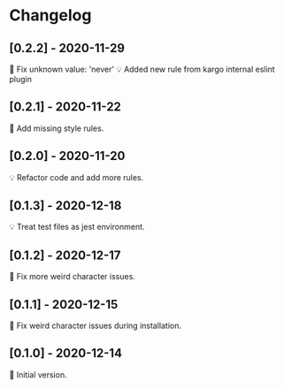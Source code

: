 # Changelog

## [0.2.2] - 2020-11-29

🔧 Fix unknown value: 'never'
💡 Added new rule from kargo internal eslint plugin

## [0.2.1] - 2020-11-22

🔧 Add missing style rules.

## [0.2.0] - 2020-11-20

💡 Refactor code and add more rules.

## [0.1.3] - 2020-12-18

💡 Treat test files as jest environment.

## [0.1.2] - 2020-12-17

🔧 Fix more weird character issues.

## [0.1.1] - 2020-12-15

🔧 Fix weird character issues during installation.

## [0.1.0] - 2020-12-14

🚀 Initial version.
